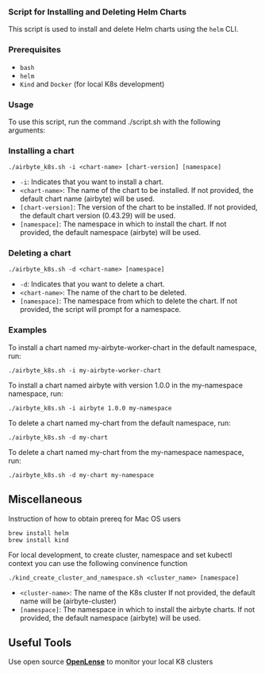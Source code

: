 ### Script for Installing and Deleting Helm Charts



This script is used to install and delete Helm charts using the `helm` CLI.

### Prerequisites

- `bash`
- `helm`
- `Kind` and `Docker` (for local K8s development)


### Usage

To use this script, run the command ./script.sh with the following arguments:

### Installing a chart

```shell
./airbyte_k8s.sh -i <chart-name> [chart-version] [namespace]
```

- `-i`: Indicates that you want to install a chart.
- `<chart-name>`: The name of the chart to be installed. If not provided, the default chart name (airbyte) will be used.
- `[chart-version]`: The version of the chart to be installed. If not provided, the default chart version (0.43.29) will be used.
- `[namespace]`: The namespace in which to install the chart. If not provided, the default namespace (airbyte) will be used.


### Deleting a chart

```shell
./airbyte_k8s.sh -d <chart-name> [namespace]
```

- `-d`: Indicates that you want to delete a chart.
- `<chart-name>`: The name of the chart to be deleted.
- `[namespace]`: The namespace from which to delete the chart. If not provided, the script will prompt for a namespace.

### Examples

To install a chart named my-airbyte-worker-chart in the default namespace, run:
```shell
./airbyte_k8s.sh -i my-airbyte-worker-chart
```
To install a chart named airbyte with version 1.0.0 in the my-namespace namespace, run:
```shell
./airbyte_k8s.sh -i airbyte 1.0.0 my-namespace
```
To delete a chart named my-chart from the default namespace, run:
```shell
./airbyte_k8s.sh -d my-chart
```
To delete a chart named my-chart from the my-namespace namespace, run:
```shell
./airbyte_k8s.sh -d my-chart my-namespace
```

## Miscellaneous 

Instruction of how to obtain prereq for Mac OS users
```shell
brew install helm
brew install kind
```

For local development, to create cluster, namespace and set kubectl context you can use the following convinence function
```shell
./kind_create_cluster_and_namespace.sh <cluster_name> [namespace] 
```
- `<cluster-name>`: The name of the K8s cluster If not provided, the default name will be (airbyte-cluster)
- `[namespace]`: The namespace in which to install the airbyte charts. If not provided, the default namespace (airbyte) will be used.

## Useful Tools 

Use open source **[OpenLense](https://github.com/MuhammedKalkan/OpenLens)** to monitor your local K8 clusters